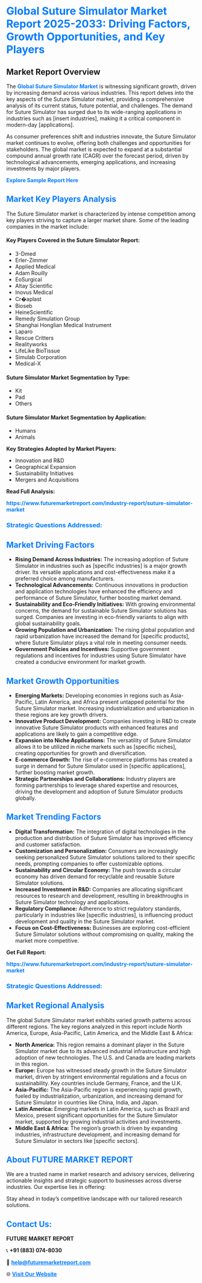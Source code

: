 <h1 style="color: #007BFF;">Global Suture Simulator Market Report 2025-2033: Driving Factors, Growth Opportunities, and Key Players</h1>

<section id="overview">
<h2>Market Report Overview</h2>
<p>The <a href="https://www.futuremarketreport.com/industry-report/suture-simulator-market" style="color: #007BFF; text-decoration: none;"><strong>Global Suture Simulator Market</strong></a> is witnessing significant growth, driven by increasing demand across various industries. This report delves into the key aspects of the Suture Simulator market, providing a comprehensive analysis of its current status, future potential, and challenges. The demand for Suture Simulator has surged due to its wide-ranging applications in industries such as [insert industries], making it a critical component in modern-day [applications].</p>
<p>As consumer preferences shift and industries innovate, the Suture Simulator market continues to evolve, offering both challenges and opportunities for stakeholders. The global market is expected to expand at a substantial compound annual growth rate (CAGR) over the forecast period, driven by technological advancements, emerging applications, and increasing investments by major players.</p>
</section>

<section id="overview">
<p><a href="https://www.futuremarketreport.com/request-sample/reportId=78682" style="color: #007BFF; text-decoration: none;"><strong>Explore Sample Report Here</strong></a></p>
</section>

<section id="key-players">
<h2 style="color: #007BFF;">Market Key Players Analysis</h2>
<p>The Suture Simulator market is characterized by intense competition among key players striving to capture a larger market share. Some of the leading companies in the market include:</p>
<h4>Key Players Covered in the Suture Simulator Report:</h4>
<ul><li>3-Dmed</li><li>Erler-Zimmer</li><li>Applied Medical</li><li>Adam Rouilly</li><li>EoSurgical</li><li>Altay Scientific</li><li>Inovus Medical</li><li>Cr�aplast</li><li>Bioseb</li><li>HeineScientific</li><li>Remedy Simulation Group</li><li>Shanghai Honglian Medical Instrument</li><li>Laparo</li><li>Rescue Critters</li><li>Realityworks</li><li>LifeLike BioTissue</li><li>Simulab Corporation</li><li>Medical-X</li></ul>
<h4>Suture Simulator Market Segmentation by Type:</h4>
<ul><li>Kit</li><li>Pad</li><li>Others</li></ul>

<h4>Suture Simulator Market Segmentation by Application:</h4>
<ul><li>Humans</li><li>Animals</li></ul>
<p><strong>Key Strategies Adopted by Market Players:</strong></p>
<ul>
<li>Innovation and R&D</li>
<li>Geographical Expansion</li>
<li>Sustainability Initiatives</li>
<li>Mergers and Acquisitions</li>
</ul>
</section>

<section>
<p><strong>Read Full Analysis: </strong></p><a href="https://www.futuremarketreport.com/industry-report/suture-simulator-market" style="color: #007BFF; text-decoration: none;"><strong>https://www.futuremarketreport.com/industry-report/suture-simulator-market</strong></a>
<h3 style="color: #007BFF;">Strategic Questions Addressed:</h3>
</section>

<section id="driving-factors">
<h2 style="color: #007BFF;">Market Driving Factors</h2>
<ul>
<li><strong>Rising Demand Across Industries:</strong> The increasing adoption of Suture Simulator in industries such as [specific industries] is a major growth driver. Its versatile applications and cost-effectiveness make it a preferred choice among manufacturers.</li>
<li><strong>Technological Advancements:</strong> Continuous innovations in production and application technologies have enhanced the efficiency and performance of Suture Simulator, further boosting market demand.</li>
<li><strong>Sustainability and Eco-Friendly Initiatives:</strong> With growing environmental concerns, the demand for sustainable Suture Simulator solutions has surged. Companies are investing in eco-friendly variants to align with global sustainability goals.</li>
<li><strong>Growing Population and Urbanization:</strong> The rising global population and rapid urbanization have increased the demand for [specific products], where Suture Simulator plays a vital role in meeting consumer needs.</li>
<li><strong>Government Policies and Incentives:</strong> Supportive government regulations and incentives for industries using Suture Simulator have created a conducive environment for market growth.</li>
</ul>
</section>

<section id="growth-opportunities">
<h2 style="color: #007BFF;">Market Growth Opportunities</h2>
<ul>
<li><strong>Emerging Markets:</strong> Developing economies in regions such as Asia-Pacific, Latin America, and Africa present untapped potential for the Suture Simulator market. Increasing industrialization and urbanization in these regions are key growth drivers.</li>
<li><strong>Innovative Product Development:</strong> Companies investing in R&D to create innovative Suture Simulator products with enhanced features and applications are likely to gain a competitive edge.</li>
<li><strong>Expansion into Niche Applications:</strong> The versatility of Suture Simulator allows it to be utilized in niche markets such as [specific niches], creating opportunities for growth and diversification.</li>
<li><strong>E-commerce Growth:</strong> The rise of e-commerce platforms has created a surge in demand for Suture Simulator used in [specific applications], further boosting market growth.</li>
<li><strong>Strategic Partnerships and Collaborations:</strong> Industry players are forming partnerships to leverage shared expertise and resources, driving the development and adoption of Suture Simulator products globally.</li>
</ul>
</section>

<section id="trending-factors">
<h2 style="color: #007BFF;">Market Trending Factors</h2>
<ul>
<li><strong>Digital Transformation:</strong> The integration of digital technologies in the production and distribution of Suture Simulator has improved efficiency and customer satisfaction.</li>
<li><strong>Customization and Personalization:</strong> Consumers are increasingly seeking personalized Suture Simulator solutions tailored to their specific needs, prompting companies to offer customizable options.</li>
<li><strong>Sustainability and Circular Economy:</strong> The push towards a circular economy has driven demand for recyclable and reusable Suture Simulator solutions.</li>
<li><strong>Increased Investment in R&D:</strong> Companies are allocating significant resources to research and development, resulting in breakthroughs in Suture Simulator technology and applications.</li>
<li><strong>Regulatory Compliance:</strong> Adherence to strict regulatory standards, particularly in industries like [specific industries], is influencing product development and quality in the Suture Simulator market.</li>
<li><strong>Focus on Cost-Effectiveness:</strong> Businesses are exploring cost-efficient Suture Simulator solutions without compromising on quality, making the market more competitive.</li>
</ul>
</section>

<section>
<p><strong>Get Full Report: </strong></p><a href="https://www.futuremarketreport.com/industry-report/suture-simulator-market" style="color: #007BFF; text-decoration: none;"><strong>https://www.futuremarketreport.com/industry-report/suture-simulator-market</strong></a>
<h3 style="color: #007BFF;">Strategic Questions Addressed:</h3>
</section>


<section id="regional-analysis">
<h2 style="color: #007BFF;">Market Regional Analysis</h2>
<p>The global Suture Simulator market exhibits varied growth patterns across different regions. The key regions analyzed in this report include North America, Europe, Asia-Pacific, Latin America, and the Middle East & Africa:</p>
<ul>
<li><strong>North America:</strong> This region remains a dominant player in the Suture Simulator market due to its advanced industrial infrastructure and high adoption of new technologies. The U.S. and Canada are leading markets in this region.</li>
<li><strong>Europe:</strong> Europe has witnessed steady growth in the Suture Simulator market, driven by stringent environmental regulations and a focus on sustainability. Key countries include Germany, France, and the U.K.</li>
<li><strong>Asia-Pacific:</strong> The Asia-Pacific region is experiencing rapid growth, fueled by industrialization, urbanization, and increasing demand for Suture Simulator in countries like China, India, and Japan.</li>
<li><strong>Latin America:</strong> Emerging markets in Latin America, such as Brazil and Mexico, present significant opportunities for the Suture Simulator market, supported by growing industrial activities and investments.</li>
<li><strong>Middle East & Africa:</strong> The region’s growth is driven by expanding industries, infrastructure development, and increasing demand for Suture Simulator in sectors like [specific sectors].</li>
</ul>
</section>

<footer>
<h2 style="color: #007BFF;">About FUTURE MARKET REPORT</h2>
<p>We are a trusted name in market research and advisory services, delivering actionable insights and strategic support to businesses across diverse industries. Our expertise lies in offering:</p>

<p>Stay ahead in today’s competitive landscape with our tailored research solutions.</p>

<h2 style="color: #007BFF;">Contact Us:</h2>
<p><strong>FUTURE MARKET REPORT</strong></p>
<p>📞 <strong>+91 (883) 074-8030</strong></p>
<p>📧 <strong><a href="mailto:help@futuremarketreport.com" style="color: #007BFF;">help@futuremarketreport.com</a></strong></p>
<p>🌐 <strong><a href="https://www.futuremarketreport.com/" style="color: #007BFF;">Visit Our Website</a></strong></p>
</footer>